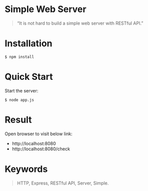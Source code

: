 # Simple Web Server
> “It is not hard to build a simple web server with RESTful API.”

# Installation
```
$ npm install
```

# Quick Start
Start the server:
```
$ node app.js
```

# Result
Open browser to visit below link:
- http://localhost:8080
- http://localhost:8080/check

# Keywords
> HTTP, Express, RESTful API, Server, Simple.